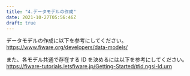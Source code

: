 ```yaml
---
title: "4.データモデルの作成"
date: 2021-10-27T05:56:46Z
draft: true
---
```


データモデルの作成に以下を参考にしてください。
https://www.fiware.org/developers/data-models/

また、各モデル共通で存在する ID を決めるには以下を参考にしてください。
https://fiware-tutorials.letsfiware.jp/Getting-Started/#id.ngsi-ld.urn
